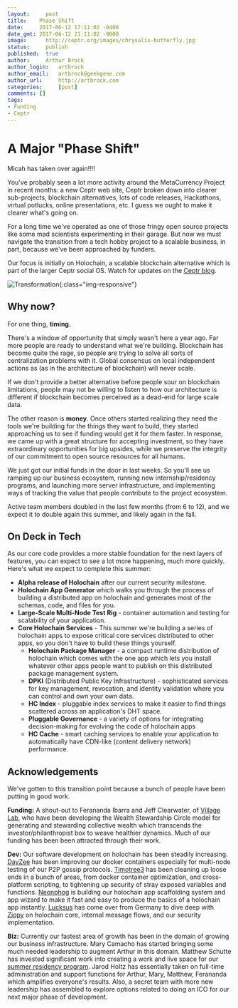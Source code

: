 ```yaml
---
layout: 	post
title:    Phase Shift
date:     2017-06-12 17:11:02 -0400
date_gmt: 2017-06-12 21:11:02 -0000
image: 		http://ceptr.org/images/chrysalis-butterfly.jpg
status: 	publish
published: 	true
author: 	Arthur Brock
author_login: 	artbrock
author_email: 	artbrock@geekgene.com
author_url: 	http://artbrock.com
categories: 	[post]
comments: []
tags:
- Funding
- Ceptr
---
```


# A Major "Phase Shift"

Micah has taken over again!!!!

You've probably seen a lot more activity around the MetaCurrency Project in recent months: a new Ceptr web site, Ceptr broken down into clearer sub-projects, blockchain alternatives, lots of code releases, Hackathons, virtual potlucks, online presentations, etc. I guess we ought to make it clearer what's going on.

For a long time we've operated as one of those fringy open source projects like some mad scientists experimenting in their garage. But now we must navigate the transition from a tech hobby project to a scalable business, in part, because we've been approached by funders.

Our focus is initially on Holochain, a scalable blockchain alternative which is part of the larger Ceptr social OS. Watch for updates on the [Ceptr blog](http://ceptr.org/blog).

![Transformation](http://ceptr.org/images/chrysalis_butterfly.jpg){:class="img-responsive"}

## Why now?

For one thing, **timing.**

There's a window of opportunity that simply wasn't here a year ago. Far more people are ready to understand what we're building. Blockchain has become quite the rage, so people are trying to solve all sorts of centralization problems with it. Global consensus on local independent actions as (as in the architecture of blockchain) will never scale.

If we don't provide a better alternative before people sour on blockchain limitations, people may not be willing to listen to how our architecture is different if blockchain becomes perceived as a dead-end for large scale data.

The other reason is **money**. Once others started realizing they need the tools we're building for the things they want to build, they started approaching us to see if funding would get it for them faster. In response, we came up with a great structure for accepting investment, so they have extraordinary opportunities for big upsides, while we preserve the integrity of our commitment to open source resources for all humans.

We just got our initial funds in the door in last weeks. So you'll see us ramping up our business ecosystem, running new internship/residency programs, and launching more server infrastructure, and implementing ways of tracking the value that people contribute to the project ecosystem.

Active team members doubled in the last few months (from 6 to 12), and we expect it to double again this summer, and likely again in the fall.

## On Deck in Tech
As our core code provides a more stable foundation for the next layers of features, you can expect to see a lot more happening, much more quickly. Here's what we expect to complete this summer:
 - **Alpha release of Holochain** after our current security milestone.
 - **Holochain App Generator** which walks you through the process of building a distributed app on holochain and generates most of the schemas, code, and files for you.
 - **Large-Scale Multi-Node Test Rig** - container automation and testing for scalability of your application.
 - **Core Holochain Services** - This summer we're building a series of holochain apps to expose critical core services distributed to other apps, so you don't have to build these things yourself.
    - **Holochain Package Manager** - a compact runtime distribution of holochain which comes with the one app which lets you install whatever other apps people want to publish on this distributed package management system.
    - **DPKI** (Distributed Public Key Infrastructure) - sophisticated services for key management, revocation, and identity validation where you can control and own your own data.
    - **HC Index** - pluggable index services to make it easier to find things scattered across an application's DHT space.
    - **Pluggable Governance** - a variety of options for integrating decision-making for evolving the code of holochain apps
    - **HC Cache** - smart caching services to enable your application to automatically have CDN-like (content delivery network) performance.

## Acknowledgements
We've gotten to this transition point because a bunch of people have been putting in good work.

**Funding:** A shout-out to Ferananda Ibarra and Jeff Clearwater, of [Village Lab](http://www.villagelab.net/), who have been developing the Wealth Stewardship Circle model for generating and stewarding collective wealth which transcends the investor/philanthropist box to weave healthier dynamics. Much of our funding has been been attracted through their work.

**Dev:** Our software development on holochain has been steadily increasing. [DayZee](https://github.com/christopherreay) has been improving our docker containers especially for multi-node testing of our P2P gossip protocols. [Timotree3](https://github.com/timotree3) has been cleaning up loose ends in a bunch of areas, from docker container optimization, and cross-platform scripting, to tightening up security of stray exposed variables and functions. [Neonphog](https://github.com/neonphog) is building our holochain app scaffolding system and app wizard to make it fast and easy to produce the basics of a holochain app instantly. [Lucksus](https://github.com/luckus) has come over from Germany to dive deep with [Zippy](https://github.com/zippy) on holochain core, internal message flows, and our security implementation.  

**Biz:** Currently our fastest area of growth has been in the domain of growing our business infrastructure. Mary Camacho has started bringing some much needed leadership to augment Arthur in this domain. Matthew Schutte has invested significant work into creating a work and live space for our [summer residency program](http://ceptr.org/participate/residency). Jarod Holtz has essentially taken on full-time administration and support functions for Arthur, Mary, Matthew, Ferananda which amplifies everyone's results. Also, a secret team with more new leadership has assembled to explore options related to doing an ICO for our next major phase of development.
